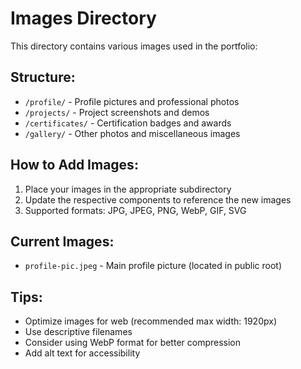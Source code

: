 # Images Directory

This directory contains various images used in the portfolio:

## Structure:
- `/profile/` - Profile pictures and professional photos
- `/projects/` - Project screenshots and demos
- `/certificates/` - Certification badges and awards
- `/gallery/` - Other photos and miscellaneous images

## How to Add Images:
1. Place your images in the appropriate subdirectory
2. Update the respective components to reference the new images
3. Supported formats: JPG, JPEG, PNG, WebP, GIF, SVG

## Current Images:
- `profile-pic.jpeg` - Main profile picture (located in public root)

## Tips:
- Optimize images for web (recommended max width: 1920px)
- Use descriptive filenames
- Consider using WebP format for better compression
- Add alt text for accessibility
